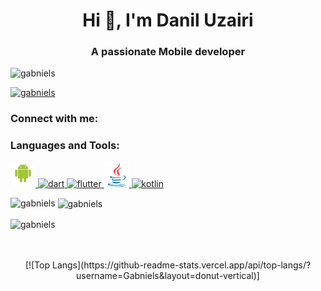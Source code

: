 ### 

<!--
**Gabniels/Gabniels** is a ✨ _special_ ✨ repository because its `README.md` (this file) appears on your GitHub profile.

Here are some ideas to get you started:

- 🔭 I’m currently working on ...
- 🌱 I’m currently learning ...
- 👯 I’m looking to collaborate on ...
- 🤔 I’m looking for help with ...
- 💬 Ask me about ...
- 📫 How to reach me: ...
- 😄 Pronouns: ...
- ⚡ Fun fact: ...
-->

<h1 align="center">Hi 👋, I'm Danil Uzairi</h1>
<h3 align="center">A passionate Mobile developer</h3>

<p align="left"> <img src="https://komarev.com/ghpvc/?username=gabniels&label=Profile%20views&color=0e75b6&style=flat" alt="gabniels" /> </p>

<p align="left"> <a href="https://github.com/ryo-ma/github-profile-trophy"><img src="https://github-profile-trophy.vercel.app/?username=gabniels" alt="gabniels" /></a> </p>

<h3 align="left">Connect with me:</h3>
<p align="left">
</p>

<h3 align="left">Languages and Tools:</h3>
<p align="left"> <a href="https://developer.android.com" target="_blank" rel="noreferrer"> <img src="https://raw.githubusercontent.com/devicons/devicon/master/icons/android/android-original-wordmark.svg" alt="android" width="40" height="40"/> </a> <a href="https://dart.dev" target="_blank" rel="noreferrer"> <img src="https://www.vectorlogo.zone/logos/dartlang/dartlang-icon.svg" alt="dart" width="40" height="40"/> </a> <a href="https://flutter.dev" target="_blank" rel="noreferrer"> <img src="https://www.vectorlogo.zone/logos/flutterio/flutterio-icon.svg" alt="flutter" width="40" height="40"/> </a> <a href="https://www.java.com" target="_blank" rel="noreferrer"> <img src="https://raw.githubusercontent.com/devicons/devicon/master/icons/java/java-original.svg" alt="java" width="40" height="40"/> </a> <a href="https://kotlinlang.org" target="_blank" rel="noreferrer"> <img src="https://www.vectorlogo.zone/logos/kotlinlang/kotlinlang-icon.svg" alt="kotlin" width="40" height="40"/> </a> </p>

<p><img align="left" src="https://github-readme-stats.vercel.app/api/top-langs?username=gabniels&show_icons=true&locale=en&layout=compact" alt="gabniels" /></p>

<p>&nbsp;<img align="center" src="https://github-readme-stats.vercel.app/api?username=gabniels&show_icons=true&locale=en" alt="gabniels" /></p>

<p><img align="center" src="https://github-readme-streak-stats.herokuapp.com/?user=gabniels&" alt="gabniels" /></p>




<div align="center">
  <br />
  <br />
[![Top Langs](https://github-readme-stats.vercel.app/api/top-langs/?username=Gabniels&layout=donut-vertical)]
  <br />
  <br />

